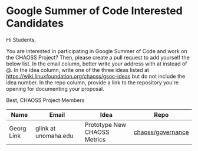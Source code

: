 # Google Summer of Code Interested Candidates

Hi Students,

You are interested in participating in Google Summer of Code and work on the CHAOSS Project? Then, please create a pull request to add yourself the below list. In the email column, better write your address with at instead of @. In the idea column, write one of the three ideas listed at <https://wiki.linuxfoundation.org/chaoss/gsoc-ideas> but do not include the idea number. In the repo column, provide a link to the repository you're opening for documenting your proposal.

Best,
CHAOSS Project Members


| Name | Email | Idea | Repo |
| --- | --- | --- | --- |
| Georg Link | glink at unomaha.edu | Prototype New CHAOSS Metrics | [chaoss/governance](https://github.com/chaoss/governance) |
